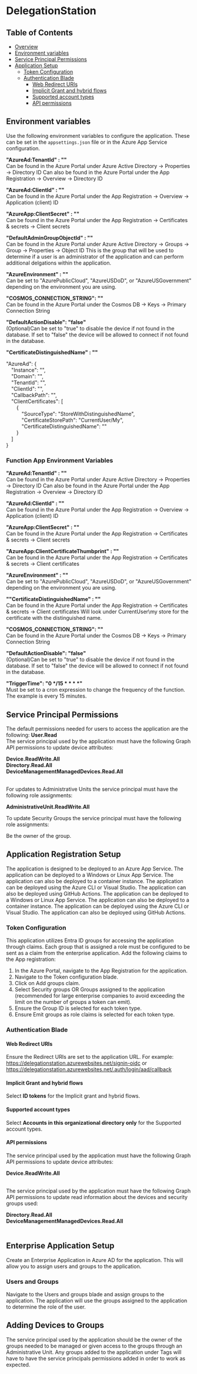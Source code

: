 # DelegationStation

## Table of Contents
- [Overview](#overview)
- [Environment variables](#environment-variables)
- [Service Principal Permissions](#service-principal-permissions)
- [Application Setup](#application-setup)	
	- [Token Configuration](#token-configuration)
	- [Authentication Blade](#authentication-blade)
		- [Web Redirect URIs](#web-redirect-uris)
		- [Implicit Grant and hybrid flows](#implicit-grant-and-hybrid-flows)
		- [Supported account types](#supported-account-types)
		- [API permissions](#api-permissions)


## Environment variables
Use the following environment variables to configure the application. These can be set in the `appsettings.json` file or in the Azure App Service configuration.

<b>"AzureAd:TenantId" : ""</b><br/>
Can be found in the Azure Portal under Azure Active Directory -> Properties -> Directory ID
Can also be found in the Azure Portal under the App Registration -> Overview -> Directory ID

<b>"AzureAd:ClientId" : ""</b><br/>
Can be found in the Azure Portal under the App Registration -> Overview -> Application (client) ID

<b>"AzureApp:ClientSecret" : ""</b><br/>
Can be found in the Azure Portal under the App Registration -> Certificates & secrets -> Client secrets

<b>"DefaultAdminGroupObjectId" : ""</b><br/>
Can be found in the Azure Portal under Azure Active Directory -> Groups -> Group -> Properties -> Object ID
This is the group that will be used to determine if a user is an administrator of the application and can perform additional delgations within the application.

<b>"AzureEnvironment" : ""</b><br/>
Can be set to "AzurePublicCloud", "AzureUSDoD", or "AzureUSGovernment" depending on the environment you are using.

<b>"COSMOS_CONNECTION_STRING": ""</b><br/>
Can be found in the Azure Portal under the Cosmos DB -> Keys -> Primary Connection String

<b>"DefaultActionDisable": "false"</b><br/>
(Optional)Can be set to "true" to disable the device if not found in the database. If set to "false" the device will be allowed to connect if not found in the database.

<b>"CertificateDistinguishedName" : ""</b><br/>

"AzureAd": {<br/>
&emsp;"Instance": "",<br/>
&emsp;"Domain": "",<br/>
&emsp;"TenantId": "",<br/>
&emsp;"ClientId": "",<br/>
&emsp;"CallbackPath": "",<br/>
&emsp;"ClientCertificates": [<br/>
&emsp;&emsp;{<br/>
&emsp;&emsp;&emsp;"SourceType": "StoreWithDistinguishedName",<br/>
&emsp;&emsp;&emsp;"CertificateStorePath": "CurrentUser/My",<br/>
&emsp;&emsp;&emsp;"CertificateDistinguishedName": ""<br/>
&emsp;&emsp;}<br/>
&emsp;]<br/>
}<br/>


### Function App Environment Variables
<b>"AzureAd:TenantId" : ""</b><br/>
Can be found in the Azure Portal under Azure Active Directory -> Properties -> Directory ID
Can also be found in the Azure Portal under the App Registration -> Overview -> Directory ID

<b>"AzureAd:ClientId" : ""</b><br/>
Can be found in the Azure Portal under the App Registration -> Overview -> Application (client) ID

<b>"AzureApp:ClientSecret" : ""</b><br/>
Can be found in the Azure Portal under the App Registration -> Certificates & secrets -> Client secrets

<b>"AzureApp:ClientCertificateThumbprint" : ""</b><br/>
Can be found in the Azure Portal under the App Registration -> Certificates & secrets -> Client certificates

<b>"AzureEnvironment" : ""</b><br/>
Can be set to "AzurePublicCloud", "AzureUSDoD", or "AzureUSGovernment" depending on the environment you are using.

<b>""CertificateDistinguishedName" : ""</b><br/>
Can be found in the Azure Portal under the App Registration -> Certificates & secrets -> Client certificates
Will look under CurrentUser\my store for the certificate with the distinguished name.

<b>"COSMOS_CONNECTION_STRING": ""</b><br/>
Can be found in the Azure Portal under the Cosmos DB -> Keys -> Primary Connection String

<b>"DefaultActionDisable": "false"</b><br/>
(Optional)Can be set to "true" to disable the device if not found in the database. If set to "false" the device will be allowed to connect if not found in the database.

<b>"TriggerTime": "0 */15 * * * *"</b><br/>
Must be set to a cron expression to change the frequency of the function. The example is every 15 minutes.

## Service Principal Permissions
The default permissions needed for users to access the application are the following:
<b>
User.Read<br/>
</b>
The service principal used by the application must have the following Graph API permissions to update device attributes:

<b>
Device.ReadWrite.All<br/>
Directory.Read.All<br/>
DeviceManagementManagedDevices.Read.All<br/>
</b>
<br/>

For updates to Administrative Units the service principal must have the following role assignments:

<b>
AdministrativeUnit.ReadWrite.All<br/>
</b>

To update Security Groups the service principal must have the following role assignments:

Be the owner of the group.

## Application Registration Setup
The application is designed to be deployed to an Azure App Service. The application can be deployed to a Windows or Linux App Service. The application can also be deployed to a container instance. The application can be deployed using the Azure CLI or Visual Studio. The application can also be deployed using GitHub Actions. The application can be deployed to a Windows or Linux App Service. The application can also be deployed to a container instance. The application can be deployed using the Azure CLI or Visual Studio. The application can also be deployed using GitHub Actions.

### Token Configuration
This application utilizes Entra ID groups for accessing the application through claims. Each group that is assigned a role must be configured to be sent as a claim from the enterprise application.
Add the following claims to the App registration:

1. In the Azure Portal, navigate to the App Registration for the application.	
1. Navigate to the Token configuration blade.
1. Click on Add groups claim.
1. Select Security groups OR Groups  assigned to the application (recommended for large enterprise companies to avoid exceeding the limit on the number of groups a token can emit).						
1. Ensure the Group ID is selected for each token type.
1. Ensure Emit groups as role claims is selected for each token type.

### Authentication Blade

#### Web Redirect URIs
Ensure the Redirect URIs are set to the application URL. For example: https://delegationstation.azurewebsites.net/signin-oidc or https://delegationstation.azurewebsites.net/.auth/login/aad/callback

#### Implicit Grant and hybrid flows
Select <b>ID tokens</b> for the Implicit grant and hybrid flows.

#### Supported account types
Select <b>Accounts in this organizational directory only</b> for the Supported account types.

#### API permissions
The service principal used by the application must have the following Graph API permissions to update device attributes:

<b>
Device.ReadWrite.All<br/>
</b>
<br/>

The service principal used by the application must have the following Graph API permissions to update read information about the devices and security groups used:

<b>
Directory.Read.All<br/>
DeviceManagementManagedDevices.Read.All<br/>
</b>
<br/>

## Enterprise Application Setup
Create an Enterprise Application in Azure AD for the application. This will allow you to assign users and groups to the application.

### Users and Groups
Navigate to the Users and groups blade and assign groups to the application. The application will use the groups assigned to the application to determine the role of the user. 

## Adding Devices to Groups
The service principal used by the application should be the owner of the groups needed to be managed or given access to the groups through an Administrative Unit. Any groups added to the application under Tags will have to have the service principals permissions added in order to work as expected.
